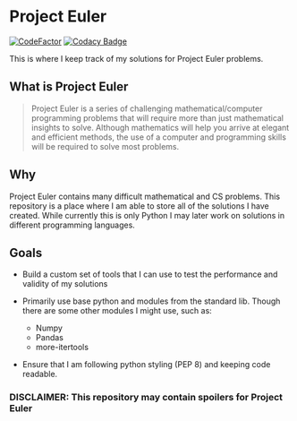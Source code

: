 # Project Euler

[![CodeFactor](https://www.codefactor.io/repository/github/davisschenk/project-euler-rewrite/badge)](https://www.codefactor.io/repository/github/davisschenk/project-euler-rewrite)
[![Codacy Badge](https://app.codacy.com/project/badge/Grade/d50b94876d1b4f92a8885d0d55b043f6)](https://www.codacy.com/gh/davisschenk/Project-Euler-Rewrite/dashboard?utm_source=github.com&amp;utm_medium=referral&amp;utm_content=davisschenk/Project-Euler-Rewrite&amp;utm_campaign=Badge_Grade)

This is where I keep track of my solutions for Project Euler problems.

## What is Project Euler

> Project Euler is a series of challenging mathematical/computer programming problems that will require more than just mathematical insights to solve. Although mathematics will help you arrive at elegant and efficient methods, the use of a computer and programming skills will be required to solve most problems.

## Why

Project Euler contains many difficult mathematical and CS problems. This repository is a place where I am able to store all of the solutions I have created. While currently this is only Python I may later work on solutions in different programming languages.

## Goals

- Build a custom set of tools that I can use to test the performance and validity of my solutions

- Primarily use base python and modules from the standard lib. Though there are some other modules I might use, such as:
  - Numpy
  - Pandas
  - more-itertools
- Ensure that I am following python styling (PEP 8) and keeping code readable.

### DISCLAIMER: This repository may contain spoilers for Project Euler
